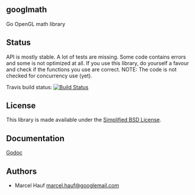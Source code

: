## googlmath
Go OpenGL math library

## Status
API is mostly stable. A lot of tests are missing. Some code contains errors and some is not optimized at all.
If you use this library, do yourself a favour and check if the functions you use are correct.
NOTE: The code is not checked for concurrency use (yet).

Travis build status: [![Build Status](https://travis-ci.org/Agon/googlmath.png?branch=master)](https://travis-ci.org/Agon/googlmath)

## License
This library is made available under the [Simplified BSD License](http://en.wikipedia.org/wiki/BSD_licenses#2-clause_license_.28.22Simplified_BSD_License.22_or_.22FreeBSD_License.22.29).

## Documentation
[Godoc](http://godoc.org/github.com/Agon/googlmath)

## Authors
- Marcel Hauf <marcel.hauf@googlemail.com>
